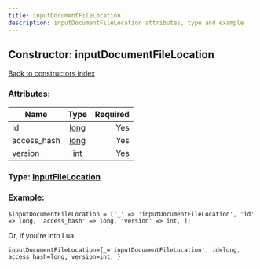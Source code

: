 ```yaml
---
title: inputDocumentFileLocation
description: inputDocumentFileLocation attributes, type and example
---
```

## Constructor: inputDocumentFileLocation  
[Back to constructors index](index.md)



### Attributes:

| Name     |    Type       | Required |
|----------|:-------------:|---------:|
|id|[long](../types/long.md) | Yes|
|access\_hash|[long](../types/long.md) | Yes|
|version|[int](../types/int.md) | Yes|



### Type: [InputFileLocation](../types/InputFileLocation.md)


### Example:

```
$inputDocumentFileLocation = ['_' => 'inputDocumentFileLocation', 'id' => long, 'access_hash' => long, 'version' => int, ];
```  

Or, if you're into Lua:  


```
inputDocumentFileLocation={_='inputDocumentFileLocation', id=long, access_hash=long, version=int, }

```


